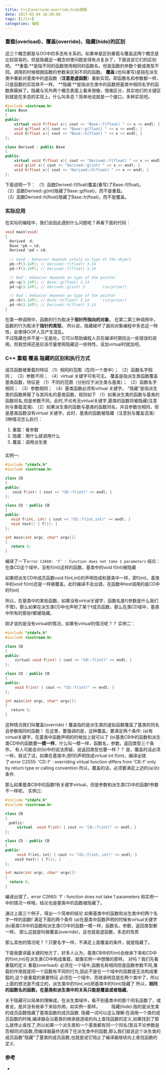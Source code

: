 ```yaml
---
title: C++之overload,override,hide理解
date: 2017-05-04 16:30:08
tags: [C/C++]
categories: 编程
---
```


### 重载(overload)、覆盖(override)、隐藏(hide)的区别
 这三个概念都是与OO中的多态有关系的。如果单是区别重载与覆盖这两个概念是比较容易的，但是隐藏这一概念却使问题变得有点复杂了，下面说说它们的区别吧。
**重载:**是指不同的函数使用相同的函数名，但是函数的参数个数或类型不同。调用的时候根据函数的参数来区别不同的函数。
**覆盖:**(也叫重写)是指在派生类中重新对基类中的虚函数（**注意是虚函数**）重新实现。即函数名和参数都一样，只是函数的实现体不一样。
**隐藏:**是指派生类中的函数把基类中相同名字的函数屏蔽掉了。隐藏与另外两个概念表面上看来很像，很难区分，其实他们的关键区别就是在多态的实现上。什么叫多态？简单地说就是一个接口，多种实现吧。

```cpp
#include <iostream.h>  
class Base  
{  
public:  
    virtual void f(float x){ cout << "Base::f(float) " << x << endl; }  
    void g(float x){ cout << "Base::g(float) " << x << endl; } 
    void h(float x){ cout << "Base::h(float) " << x << endl; }  
};  

class Derived : public Base 
{  
public:  
    virtual void f(float x){ cout << "Derived::f(float) " << x << endl; }  
    void g(int x){ cout << "Derived::g(int) " << x << endl; } 
    void h(float x){ cout << "Derived::h(float) " << x << endl; } 
};  
```
下面说明一下：
（1）函数Derived::f(float)覆盖(重写)了Base::f(float)。  
（2）函数Derived::g(int)隐藏了Base::g(float)，而不是重载。  
（3）函数Derived::h(float)隐藏了Base::h(float)，而不是覆盖。

### 实际应用
在实际的编程中，我们会因此遇到什么问题呢？再看下面的代码：
```cpp
void main(void)  
{  
  Derived  d;  
  Base *pb = &d;  
  Derived *pd = &d; 
  
  // Good : behavior depends solely on type of the object  
  pb->f(3.14f); // Derived::f(float) 3.14  
  pd->f(3.14f); // Derived::f(float) 3.14  

  // Bad : behavior depends on type of the pointer  
  pb->g(3.14f); // Base::g(float) 3.14  
  pd->g(3.14f); // Derived::g(int) 3        (surprise!)  

  // Bad : behavior depends on type of the pointer  
  pb->h(3.14f); // Base::h(float) 3.14      (surprise!)  
  pd->h(3.14f); // Derived::h(float) 3.14  
} 
```
在第一种调用中，函数的行为取决于**指针所指向的对象**。
在第二第三种调用中，函数的行为取决于**指针的类型**。
所以说，隐藏破坏了面向对象编程中多态这一特性，会使得OOP人员产生混乱。  
不过隐藏也并不是一无是处，它可以帮助编程人员在编译时期找出一些错误的调用。但我觉得还是应该尽量使用隐藏这一些特性，该加virtual时就加吧。


### C++ 重载 覆盖 隐藏的区别和执行方式
成员函数被重载的特征
（1）相同的范围（在同一个类中）； 
（2）函数名字相同； 
（3）参数不同； 
（4）virtual 关键字可有可无。 
覆盖是指派生类函数覆盖基类函数，特征是
（1）不同的范围（分别位于派生类与基类）； 
（2）函数名字相同； 
（3）参数相同； 
（4）基类函数必须有virtual 关键字。 
“隐藏”是指派生类的函数屏蔽了与其同名的基类函数，规则如下
（1）如果派生类的函数与基类的函数同名,但是参数不同。此时,不论有无virtual关键字,基类的函数将被隐藏(注意别与重载混淆).
（2）如果派生类的函数与基类的函数同名，并且参数也相同，但是基类函数没有virtual 关键字。此时，基类的函数被隐藏（注意别与覆盖混淆） 
3种情况怎么执行：
1. 重载：看参数
2. 隐藏：用什么就调用什么
3. 覆盖：调用派生类

###
实例一:
```cpp
#include "stdafx.h"
#include <iostream.h>

class CB
{
public:
　　void f(int) { cout << "CB::f(int)" << endl; }
};

class CD : public CB
{
public:
　 void f(int, int) { cout << "CD::f(int,int)" << endl; }
　 void test() { f(1); }
};

int main(int argc, char* argv[])
{
　 return 0;
}
```
编译了一下`error C2660: 'f' : function does not take 1 parameters`
结论：在类CD这个域中，没有f(int)这样的函数，基类中的void f(int)被隐藏

如果把派生CD中成员函数void f(int,int)的声明改成和基类中一样，即f(int)，基类中的void f(int)还是一样被覆盖，此时编译不会出错，在函数中test调用的是CD中的f(int)　

所以，在基类中的某些函数，如果没有virtral关键字，函数名是f(参数是什么我们不管)，那么如果在派生类CD中也声明了某个f成员函数，那么在类CD域中，基类中所有的那些f都被隐藏。

刚才说的是没有virtual的情况，如果有virtual的情况呢？？
实例二：
```cpp
#include "stdafx.h"
#include <iostream.h>

class CB
{
public:
 　　virtual void f(int) { cout << "CB::f(int)" << endl; }
};

class CD : public CB
{
public:
　　 void f(int) { cout << "CD::f(int)" << endl; }
};

int main(int argc, char* argv[])
{
 　return 0;
}
```

这种情况我们叫覆盖(override)！覆盖指的是派生类的虚拟函数覆盖了基类的同名且参数相同的函数！
在这里，要强调的是，这种覆盖，要满足两个条件:
(a)有virtual关键字，在基类中函数声明的时候加上就可以了
(b)基类CB中的函数和派生类CD中的函数要**一模一样**，什么叫一模一样，函数名，参数，返回类型三个条件。
有人可能会对(b)中的说法质疑，说返回类型也要一样？？
是，覆盖的话必须一样，我试了试，如果在基类中,把f的声明改成virtual int f(int)，编译出错了:error C2555: 'CD::f' : overriding virtual function differs from 'CB::f' only by return type or calling convention
所以，覆盖的话，必须要满足上述的(a)(b)条件.

那么如果基类CB中的函数f有关键字virtual，但是参数和派生类CD中的函数f参数不一样呢，
实例三:
```cpp
#include "stdafx.h"
#include <iostream.h>

class CB
{
　public:
 　　 virtual  void f(int) { cout << "CB::f(int)" << endl; }
};

class CD : public CB
{
public:
 　　 void f(int，int) { cout << "CD::f(int，int)" << endl; }
 　　void test() { f(1); }
};

int main(int argc, char* argv[])
{
  return 0;
}
```
编译出错了，error C2660: 'f' : function does not take 1 parameters
和实例一中的情况一样哦，结论也是基类中的函数被隐藏了。

通过上面三个例子，得出一个简单的结论
如果基类中的函数和派生类中的两个名字一样的函数f
满足下面的两个条件
(a)在基类中函数声明的时候有virtual关键字
(b)基类CB中的函数和派生类CD中的函数一模一样，函数名，参数，返回类型都一样。
那么这就是叫做覆盖(override)，这也就是虚函数，多态的性质

那么其他的情况呢？？只要名字一样，不满足上面覆盖的条件，就是隐藏了。

下面我要讲最关键的地方了，好多人认为，基类CB中的f(int)会继承下来和CD中的f(int,int)在派生类CD中构成重载，就像实例一中想像的那样。
对吗？我们先看重载的定义
重载(overload):
必须在一个域中,函数名称相同但是函数参数不同,重载的作用就是同一个函数有不同的行为,因此不是在一个域中的函数是无法构成重载的,这个是重载的重要特征
必须在一个域中，而继承明显是在两个类中了，所以上面的想法是不成立的，派生类中的f(int,int)把基类中的f(int)隐藏了
所以，**相同的函数名的函数，在基类和派生类中的关系只能是覆盖或者隐藏**。

关于隐藏可以简单的理解成，在派生类域中，看不到基类中的那个同名函数了，或者说，是并没有继承下来给你用，如实例一那样。
　　
隐藏(hide):指的是派生类的成员函数隐藏了基类函数的成员函数.
隐藏一词可以这么理解:在调用一个类的成员函数的时候,编译器会沿着类的继承链逐级的向上查找函数的定义,如果找到了那么就停止查找了,所以如果一个派生类和一个基类都有同一个同名(暂且不论参数是否相同)的函数,而编译器最终选择了在派生类中的函数,那么我们就说这个派生类的成员函数"隐藏"了基类的成员函数,也就是说它阻止了编译器继续向上查找函数的定义.


### 参考
* [](http://www.cnblogs.com/txwsh1/archive/2008/06/28/1231751.html)